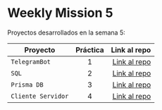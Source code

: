 # Weekly Mission 5
Proyectos desarrollados en la semana 5:

| Proyecto | Práctica | Link al repo |
| ------------- |:-------------:| -----:|
|`TelegramBot`|1|[Link al repo](https://github.com/DianaMagallanes/Fizzbuzz)|
|`SQL`|2|[Link al repo](https://github.com/DianaMagallanes/fizzbuzz-1)|
|`Prisma DB`|3|[Link al repo](https://github.com/DianaMagallanes/VisualThinkingAPI)|
|`Cliente Servidor`|4|[Link al repo](https://github.com/DianaMagallanes/TrelloTestProject/blob/main/Trello%20Semana%204%20Practica%206.PNG)|
